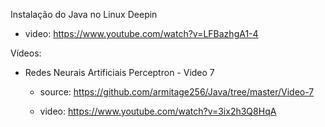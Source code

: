 Instalação do Java no Linux Deepin

 - video: https://www.youtube.com/watch?v=LFBazhgA1-4

Vídeos:

- Redes Neurais Artificiais Perceptron - Video 7

	- source: https://github.com/armitage256/Java/tree/master/Video-7

	- video: https://www.youtube.com/watch?v=3ix2h3Q8HqA
